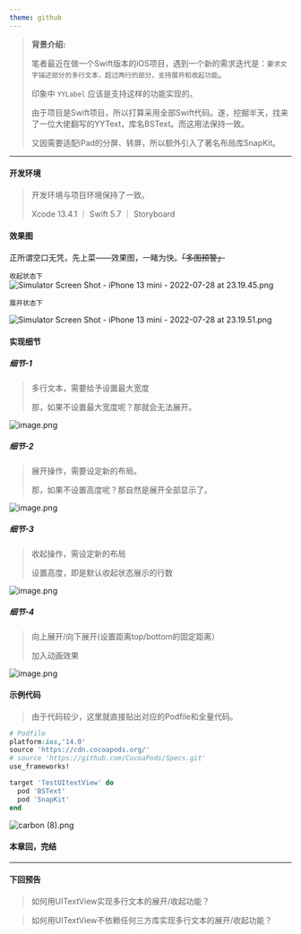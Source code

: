 ```yaml
---
theme: github
---
```


> **背景介绍:**
>
> 笔者最近在做一个Swift版本的iOS项目，遇到一个新的需求迭代是：`要求文字描述部分的多行文本，超过两行的部分，支持展开和收起功能`。
>
> 印象中 `YYLabel` 应该是支持这样的功能实现的。
>
> 由于项目是Swift项目，所以打算采用全部Swift代码。遂，挖掘半天，找来了一位大佬翻写的YYText，库名BSText。而这用法保持一致。
>
> 又因需要适配iPad的分屏、转屏，所以额外引入了著名布局库SnapKit。

------

#### 开发环境
> 开发环境与项目环境保持了一致。
> 
> Xcode 13.4.1 ｜ Swift 5.7 ｜ Storyboard

#### 效果图
正所谓空口无凭，先上菜——效果图，一睹为快。~~「多图预警」~~

`收起状态下`
![Simulator Screen Shot - iPhone 13 mini - 2022-07-28 at 23.19.45.png](https://p1-juejin.byteimg.com/tos-cn-i-k3u1fbpfcp/3bd32066a7d145af887336bc5b09f9a8~tplv-k3u1fbpfcp-watermark.image?)

`展开状态下`

![Simulator Screen Shot - iPhone 13 mini - 2022-07-28 at 23.19.51.png](https://p1-juejin.byteimg.com/tos-cn-i-k3u1fbpfcp/84fb859fdbfa4e8b8d9c91b6567eda68~tplv-k3u1fbpfcp-watermark.image?)


#### 实现细节
##### 细节-1
> 多行文本，需要给予设置最大宽度
>
> 那，如果不设置最大宽度呢？那就会无法展开。

![image.png](https://p6-juejin.byteimg.com/tos-cn-i-k3u1fbpfcp/48f7fdd72d924f9e8aef33c18605fab2~tplv-k3u1fbpfcp-watermark.image?)

##### 细节-2
> 展开操作，需要设定新的布局。
> 
> 那，如果不设置高度呢？那自然是展开全部显示了。

![image.png](https://p6-juejin.byteimg.com/tos-cn-i-k3u1fbpfcp/4362bbb15f034a11bf0082cb08fe3870~tplv-k3u1fbpfcp-watermark.image?)

##### 细节-3
> 收起操作，需设定新的布局
> 
> 设置高度，即是默认收起状态展示的行数


![image.png](https://p6-juejin.byteimg.com/tos-cn-i-k3u1fbpfcp/52a7653fe74c4e56bd7c9a504277c9cc~tplv-k3u1fbpfcp-watermark.image?)

##### 细节-4
> 向上展开/向下展开(设置距离top/bottom的固定距离）
> 
> 加入动画效果

![image.png](https://p6-juejin.byteimg.com/tos-cn-i-k3u1fbpfcp/1fdd7c1886d54e339dceee35543be692~tplv-k3u1fbpfcp-watermark.image?)

#### 示例代码
> 由于代码较少，这里就直接贴出对应的Podfile和全量代码。

```ruby
# Podfile
platform:ios,'14.0'
source 'https://cdn.cocoapods.org/'
# source 'https://github.com/CocoaPods/Specs.git'
use_frameworks!

target 'TestUItextView' do
  pod 'BSText'
  pod 'SnapKit'
end
```

![carbon (8).png](https://p6-juejin.byteimg.com/tos-cn-i-k3u1fbpfcp/1bbe2a551a414d4c8838c07a2a07cc59~tplv-k3u1fbpfcp-watermark.image?)

#### 本章回，完结

------

#### 下回预告
> 如何用UITextView实现多行文本的展开/收起功能？

> 如何用UITextView不依赖任何三方库实现多行文本的展开/收起功能？